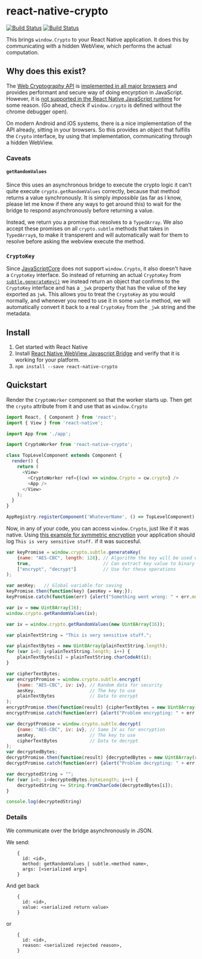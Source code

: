 # react-native-crypto

[![Build Status](https://travis-ci.org/saulshanabrook/react-native-crypto.svg?branch=master)](https://travis-ci.org/saulshanabrook/react-native-crypto)
[![Build Status](https://saucelabs.com/browser-matrix/sshanabrook.svg)](https://saucelabs.com/beta/builds/e5a789ac690b406aaa3494e42a093d3c)

This brings `window.Crypto` to your React Native application. It does this
by communicating with a hidden WebView, which performs the actual
computation.

## Why does this exist?

The [Web Cryptography API](http://caniuse.com/#feat=cryptography)
is [implemented in all major browsers](http://caniuse.com/#feat=cryptography)
and provides performant and secure way of doing encyrption in JavaScript. However, it is [not supported in the React Native JavaScript runtime](https://github.com/facebook/react-native/issues/1189)
for some reason. (Go ahead, check if `window.crypto` is defined without the chrome debugger open).

On modern Android and iOS systems, there is a nice implementation of the API already, sitting in your browsers.
So this provides an object that fulfills the `Crypto` interface, by using that implementation,
communicating through a hidden WebView.

### Caveats

#### `getRandomValues`

Since this uses an asynchronous bridge to execute the crypto logic it
can't quite execute `crypto.getRandomValues` correctly, because that method
returns a value synchronously. It is simply *impossible* (as far as I know,
please let me know if there any ways to get around this) to wait for the
bridge to respond asynchronously before returning a value.

Instead, we return you a promise that resolves to a `TypedArray`.
We also accept these promises on all `crypto.subtle` methods that takes in
`TypedArray`s, to make it transperent and will automatically wait for
them to resolve before asking the webview execute the method.

### `CryptoKey`
Since [JavaScriptCore](https://facebook.github.io/react-native/docs/javascript-environment.html#javascript-runtime)
does not support `window.Crypto`, it also doesn't have a `CryptoKey` interface.
So instead of returning an actual `CryptoKey` from
[`subtle.generateKey()`](https://developer.mozilla.org/en-US/docs/Web/API/SubtleCrypto/generateKey)
we instead return an object that confirms to the `CryptoKey` interface and has
a `_jwk` property that has the value of the key exported as `jwk`. This allows
you to treat the `CryptoKey` as you would normally, and whenever you need to use
it in some `subtle` method, we will automatically convert it back to a real
`CryptoKey` from the `_jwk` string and the metadata.

## Install

1. Get started with React Native
2. Install [React Native WebView Javascript Bridge](https://github.com/alinz/react-native-webview-bridge)
   and verify that it is working for your platform.
3. `npm install --save react-native-crypto`


## Quickstart

Render the `CryptoWorker` component so that the worker starts up.
Then get the `crypto` attribute from it and use that as `window.Crypto`

```javascript
import React, { Component } from 'react';
import { View } from 'react-native';

import App from './app';

import CryptoWorker from 'react-native-crypto';

class TopLevelComponent extends Component {
  render() {
    return (
      <View>
        <CryptoWorker ref={(cw) => window.Crypto = cw.crypto} />
        <App />
      </View>
    );
  }
}

AppRegistry.registerComponent('WhateverName', () => TopLevelComponent);
```

Now, in any of your code, you can access `window.Crypto`, just like
if it was native.
Using [this example for symmetric encryption](https://blog.engelke.com/2014/06/22/symmetric-cryptography-in-the-browser-part-1/)
your application should log `This is very sensitive stuff.` if it was
succesful.


```javascript
var keyPromise = window.crypto.subtle.generateKey(
    {name: "AES-CBC", length: 128}, // Algorithm the key will be used with
    true,                           // Can extract key value to binary string
    ["encrypt", "decrypt"]          // Use for these operations
);

var aesKey;   // Global variable for saving
keyPromise.then(function(key) {aesKey = key;});
keyPromise.catch(function(err) {alert("Something went wrong: " + err.message);});

var iv = new Uint8Array(16);
window.crypto.getRandomValues(iv);

var iv = window.crypto.getRandomValues(new Uint8Array(16));

var plainTextString = "This is very sensitive stuff.";

var plainTextBytes = new Uint8Array(plainTextString.length);
for (var i=0; i<plainTextString.length; i++) {
    plainTextBytes[i] = plainTextString.charCodeAt(i);
}

var cipherTextBytes;
var encryptPromise = window.crypto.subtle.encrypt(
    {name: "AES-CBC", iv: iv}, // Random data for security
    aesKey,                    // The key to use
    plainTextBytes             // Data to encrypt
);
encryptPromise.then(function(result) {cipherTextBytes = new Uint8Array(result);});
encryptPromise.catch(function(err) {alert("Problem encrypting: " + err.message);});

var decryptPromise = window.crypto.subtle.decrypt(
    {name: "AES-CBC", iv: iv}, // Same IV as for encryption
    aesKey,                    // The key to use
    cipherTextBytes            // Data to decrypt
);
var decryptedBytes;
decryptPromise.then(function(result) {decryptedBytes = new Uint8Array(result);});
decryptPromise.catch(function(err) {alert("Problem decrypting: " + err.message); });

var decryptedString = "";
for (var i=0; i<decryptedBytes.byteLength; i++) {
    decryptedString += String.fromCharCode(decryptedBytes[i]);
}

console.log(decryptedString)
```


### Details

We communicate over the bridge asynchronously in JSON.

We send:

```
    {
      id: <id>,
      method: getRandomValues | subtle.<method name>,
      args: [<serialized arg>]
    }
```

And get back

```
    {
      id: <id>,
      value: <serialized return value>
    }
```

or
```
    {
      id: <id>,
      reason: <serialized rejected reason>,
    }
```

